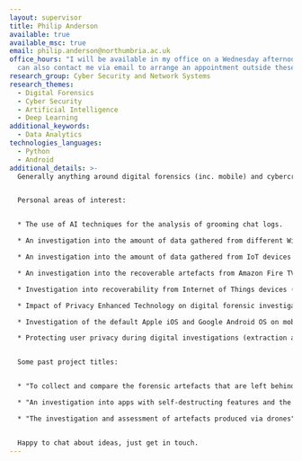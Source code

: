 ```yaml
---
layout: supervisor
title: Philip Anderson
available: true
available_msc: true
email: philip.anderson@northumbria.ac.uk
office_hours: "I will be available in my office on a Wednesday afternoon or you
  can also contact me via email to arrange an appointment outside these times. "
research_group: Cyber Security and Network Systems
research_themes:
  - Digital Forensics
  - Cyber Security
  - Artificial Intelligence
  - Deep Learning
additional_keywords:
  - Data Analytics
technologies_languages:
  - Python
  - Android
additional_details: >-
  Generally anything around digital forensics (inc. mobile) and cybercrime.


  Personal areas of interest:


  * The use of AI techniques for the analysis of grooming chat logs.

  * An investigation into the amount of data gathered from different Wi-Fi routers.

  * An investigation into the amount of data gathered from IoT devices particularly those used in smart home environments.

  * An investigation into the recoverable artefacts from Amazon Fire TV stick.

  * Investigation into recoverability from Internet of Things devices (Alexa, Echo, Google Home, Smart TV).

  * Impact of Privacy Enhanced Technology on digital forensic investigations.

  * Investigation of the default Apple iOS and Google Android OS on mobile devices and the forensic artefacts available.

  * Protecting user privacy during digital investigations (extraction and analysis).


  Some past project titles:


  * "To collect and compare the forensic artefacts that are left behind on iOS and Android mobile phones when used to access Amazon Alexa and Google Home ecosystems";

  * "An investigation into apps with self-destructing features and the effect on the data recovery from both Android and iOS devices.";

  * "The investigation and assessment of artefacts produced via drones".


  Happy to chat about ideas, just get in touch.
---
```

